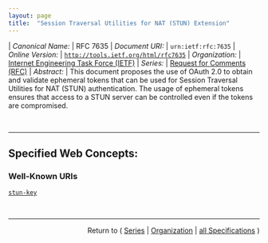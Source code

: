 ```yaml
---
layout: page
title:  "Session Traversal Utilities for NAT (STUN) Extension"
---
```


| *Canonical Name:* | RFC 7635
| *Document URI:* | `urn:ietf:rfc:7635`
| *Online Version:* | [`http://tools.ietf.org/html/rfc7635`](http://tools.ietf.org/html/rfc7635)
| *Organization:* | [Internet Engineering Task Force (IETF)](..  "List of specification series by this organization")
| *Series:* | [Request for Comments (RFC)](.  "List of specifications in this series")
| *Abstract:* | This document proposes the use of OAuth 2.0 to obtain and validate ephemeral tokens that can be used for Session Traversal Utilities for NAT (STUN) authentication. The usage of ephemeral tokens ensures that access to a STUN server can be controlled even if the tokens are compromised.

<br/>
<hr/>

## Specified Web Concepts:

### Well-Known URIs

[`stun-key`](/concepts/well-known-uri/stun-key "The STUN and AS servers could choose to use Representational State Transfer (REST) API over HTTPS to establish a long-term symmetric key. HTTPS MUST be used for data confidentiality, and TLS based on a client certificate MUST be used for mutual authentication. To retrieve a new long-term symmetric key, the STUN server makes an HTTP GET request to the authorization server, specifying STUN as the service to allocate the long-term symmetric keys for and specifying the name of the STUN server.")



<br/>
<hr/>

<p style="text-align: right">Return to ( <a href="./">Series</a> | <a href="../">Organization</a> | <a href="../../">all Specifications</a> )</p>